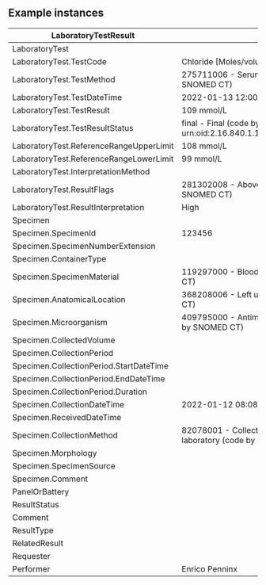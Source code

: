 ## Example instances

| LaboratoryTestResult                    |                   |
|-----------------------------------------|-------------------|
| LaboratoryTest	                      |
| LaboratoryTest.TestCode	              | Chloride [Moles/volume] in Blood |
| LaboratoryTest.TestMethod	              | 275711006 - Serum chemistry test (code by SNOMED CT)  |
| LaboratoryTest.TestDateTime	          | 2022-01-13 12:00:00 |
| LaboratoryTest.TestResult	              | 109 mmol/L |
| LaboratoryTest.TestResultStatus	      | final - Final (code by urn:oid:2.16.840.1.113883.2.4.3.11.60.40.4.16.1) | 
| LaboratoryTest.ReferenceRangeUpperLimit| 108 mmol/L |
| LaboratoryTest.ReferenceRangeLowerLimit| 99 mmol/L |
| LaboratoryTest.InterpretationMethod	      |  
| LaboratoryTest.ResultFlags	              | 281302008 - Above reference range (code by SNOMED CT) |
| LaboratoryTest.ResultInterpretation	      | High |
| Specimen	 	                              |
| Specimen.SpecimenId                        | 123456 |
| Specimen.SpecimenNumberExtension	      |
| Specimen.ContainerType	                  |
| Specimen.SpecimenMaterial	              | 119297000  -  Blood specimen (code by SNOMED CT) |
| Specimen.AnatomicalLocation	              | 368208006  - Left upper arm (code by SNOMED CT)  |
| Specimen.Microorganism	                  | 409795000 - Antimicrobial resistant virus (code by SNOMED CT)  |
| Specimen.CollectedVolume	                  |
| Specimen.CollectionPeriod	              | 
| Specimen.CollectionPeriod.StartDateTime	|
| Specimen.CollectionPeriod.EndDateTime	  |
| Specimen.CollectionPeriod.Duration	      |
| Specimen.CollectionDateTime	              | 2022-01-12 08:08:00 |
| Specimen.ReceivedDateTime	              |
| Specimen.CollectionMethod	              | 82078001 - Collection of blood specimen for laboratory (code by SNOMED CT)  |
| Specimen.Morphology	                      |
| Specimen.SpecimenSource	                  |
| Specimen.Comment	                          |
| PanelOrBattery	                          |
| ResultStatus	                              |
| Comment	                                  | 
| ResultType	                              | 
| RelatedResult	                              |
| Requester	 	                              |
| Performer	 							      |  Enrico Penninx |

